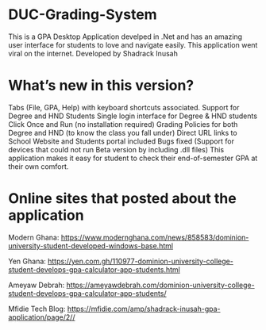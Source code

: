 # DUC-Grading-System
This is a GPA Desktop Application develped in .Net and has an amazing user interface for students to love and navigate easily. This application went viral on the internet. Developed by Shadrack Inusah
 
# What’s new in this version?

Tabs (File, GPA, Help) with keyboard shortcuts associated.
Support for Degree and HND Students
Single login interface for Degree & HND students
Click Once and Run (no installation required)
Grading Policies for both Degree and HND (to know the class you fall under)
Direct URL links to School Website and Students portal included
Bugs fixed (Support for devices that could not run Beta version by including .dll files)
This application makes it easy for student to check their end-of-semester GPA at their own comfort.

# Online sites that posted about the application
Modern Ghana: https://www.modernghana.com/news/858583/dominion-university-student-developed-windows-base.html

Yen Ghana: https://yen.com.gh/110977-dominion-university-college-student-develops-gpa-calculator-app-students.html

Ameyaw Debrah: https://ameyawdebrah.com/dominion-university-college-student-develops-gpa-calculator-app-students/

Mfidie Tech Blog: https://mfidie.com/amp/shadrack-inusah-gpa-application/page/2//

